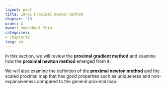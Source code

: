 ```yaml
---
layout: post
title: 19-01 Proximal Newton method
chapter: '19'
order: 2
owner: Hooncheol Shin
categories:
- chapter19
lang: en
---
```


In this section, we will review the **proximal gradient method** and examine how the **proximal newton method** emerged from it.

We will also examine the definition of the **proximal newton method** and the scaled proximal map that has good properties such as uniqueness and non-expansiveness compared to the general proximal map.